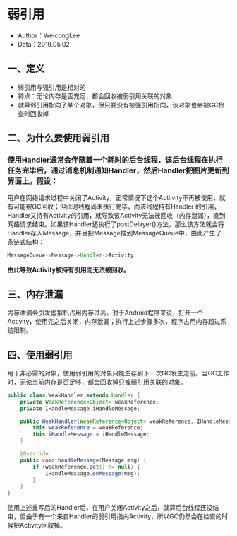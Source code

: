 # **弱引用**
- Author：WeicongLee
- Data：2019.05.02

## **一、定义**
- 弱引用与强引用是相对的
- 特点：无论内存是否充足，都会回收被弱引用关联的对象
- 就算弱引用指向了某个对象，但只要没有被强引用指向，该对象也会被GC检查时回收掉

## **二、为什么要使用弱引用**
### 使用**Handler通常会伴随着一个耗时的后台线程**，该后台线程在执行任务完毕后，通过消息机制通知Handler，然后Handler把图片更新到界面上。假设：
用户在网络请求过程中关闭了Activity，正常情况下这个Actiivity不再被使用，就有可能被GC回收；但此时线程尚未执行完毕，而该线程持有Handler 的引用，Handler又持有Activity的引用，就导致该Activity无法被回收（内存泄漏），直到网络请求结束。如果该Handler还执行了postDelayer()方法，那么该方法就会将Handler存入Message，并且把Message推到MessageQueue中，由此产生了一条链式结构：
```JAVA
MessageQueue->Message->Handler->Activity
```
**由此导致Activity被持有引用而无法被回收。**

## **三、内存泄漏**
内存泄漏会引发虚拟机占用内存过高。对于Android程序来说，打开一个Activity，使用完之后关闭，内存泄漏；执行上述步骤多次，程序占用内存超过系统限制。

## **四、使用弱引用**
用于非必需的对象，使用弱引用的对象只能生存到下一次GC发生之前。当GC工作时，无论当前内存是否足够，都会回收掉只被弱引用关联的对象。
```JAVA
public class WeakHandler extends Handler {
    private WeakReference<Object> weakReference;
    private IHandleMessage iHandleMessage;

    public WeakHandler(WeakReference<Object> weakReference, IHandleMessage iHandleMessage) {
        this.weakReference = weakReference;
        this.iHandleMessage = iHandleMessage;
    }

    @Override
    public void handleMessage(Message msg) {
        if (weakReference.get() != null) {
            iHandleMessage.onMessage(msg);
        }
    }
}
```

使用上述重写后的Handler后，在用户关闭Activity之后，就算后台线程还没结束，但由于有一个来自Handler的弱引用指向Activity，所以GC仍然会在检查的时候把Activity回收掉。